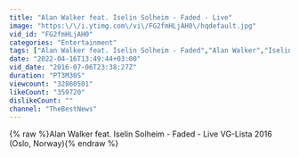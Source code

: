 ```yaml
---
title: "Alan Walker feat. Iselin Solheim - Faded - Live"
image: "https:\/\/i.ytimg.com\/vi\/FG2fmHLjAH0\/hqdefault.jpg"
vid_id: "FG2fmHLjAH0"
categories: "Entertainment"
tags: ["Alan Walker feat. Iselin Solheim - Faded","Alan Walker","Iselin Solheim"]
date: "2022-04-16T13:49:44+03:00"
vid_date: "2016-07-06T23:38:27Z"
duration: "PT3M30S"
viewcount: "32860501"
likeCount: "359720"
dislikeCount: ""
channel: "TheBestNews"
---
```

{% raw %}Alan Walker feat. Iselin Solheim - Faded - Live VG-Lista 2016 (Oslo, Norway){% endraw %}

